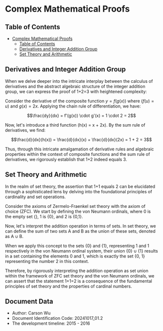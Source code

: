 # Complex Mathematical Proofs

## Table of Contents

- [Complex Mathematical Proofs](#complex-mathematical-proofs)
  - [Table of Contents](#table-of-contents)
  - [Derivatives and Integer Addition Group](#derivatives-and-integer-addition-group)
  - [Set Theory and Arithmetic](#set-theory-and-arithmetic)

## Derivatives and Integer Addition Group

When we delve deeper into the intricate interplay between the calculus of derivatives and the abstract algebraic structure of the integer addition group, we can express the proof of 1+2=3 with heightened complexity:

Consider the derivative of the composite function $y = f(g(x))$ where $(f(u) = u)$ and $g(x) = 2x$. Applying the chain rule of differentiation, we have:

$$\frac{dy}{dx} = f'(g(x)) \cdot g'(x) = 1 \cdot 2 = 2$$

Now, let's introduce a third function \(h(x) = x + 2x\). By the sum rule of derivatives, we find:

$$\frac{d}{dx}(h(x)) = \frac{d}{dx}(x) + \frac{d}{dx}(2x) = 1 + 2 = 3$$

Thus, through this intricate amalgamation of derivative rules and algebraic properties within the context of composite functions and the sum rule of derivatives, we rigorously establish that 1+2 indeed equals 3.

## Set Theory and Arithmetic

In the realm of set theory, the assertion that 1+1 equals 2 can be elucidated through a sophisticated lens by delving into the foundational principles of cardinality and set operations.

Consider the axioms of Zermelo-Fraenkel set theory with the axiom of choice (ZFC). We start by defining the von Neumann ordinals, where 0 is the empty set {}, 1 is {0}, and 2 is {0,1}.

Now, let's interpret the addition operation in terms of sets. In set theory, we can define the sum of two sets A and B as the union of these sets, denoted as A ∪ B.

When we apply this concept to the sets {0} and {1}, representing 1 and 1 respectively in the von Neumann ordinal system, their union {0} ∪ {1} results in a set containing the elements 0 and 1, which is exactly the set {0, 1} representing the number 2 in this context.

Therefore, by rigorously interpreting the addition operation as set union within the framework of ZFC set theory and the von Neumann ordinals, we can assert that the statement 1+1=2 is a consequence of the fundamental principles of set theory and the properties of cardinal numbers.

## Document Data

- Author: Carson Wu
- Document Identification Code: 20241017_01.2
- The development timeline: 2015 - 2016
